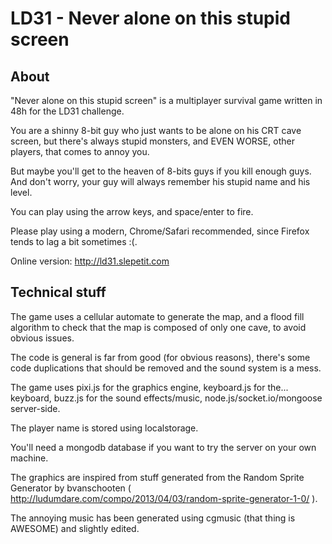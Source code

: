 LD31 - Never alone on this stupid screen
====
About
-----
"Never alone on this stupid screen" is a multiplayer survival game written in 48h for the LD31 challenge.

You are a shinny 8-bit guy who just wants to be alone on his CRT cave screen, but there's always stupid monsters, and
EVEN WORSE, other players, that comes to annoy you.

But maybe you'll get to the heaven of 8-bits guys if you kill enough guys. And don't worry, your guy will always remember
his stupid name and his level.

You can play using the arrow keys, and space/enter to fire.

Please play using a modern, Chrome/Safari recommended, since Firefox tends to lag a bit sometimes :(.

Online version: http://ld31.slepetit.com

Technical stuff
---------------


The game uses a cellular automate to generate the map, and a flood fill algorithm to check that the map is composed of
only one cave, to avoid obvious issues.

The code is general is far from good (for obvious reasons), there's some code duplications that should be removed and
the sound system is a mess.

The game uses pixi.js for the graphics engine, keyboard.js for the... keyboard, buzz.js for the sound effects/music,
node.js/socket.io/mongoose server-side.

The player name is stored using localstorage.

You'll need a mongodb database if you want to try the server on your own machine.

The graphics are inspired from stuff generated from the Random Sprite Generator by bvanschooten
( http://ludumdare.com/compo/2013/04/03/random-sprite-generator-1-0/ ).

The annoying music has been generated using cgmusic (that thing is AWESOME) and slightly edited.